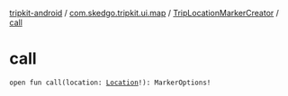 [tripkit-android](../../index.md) / [com.skedgo.tripkit.ui.map](../index.md) / [TripLocationMarkerCreator](index.md) / [call](./call.md)

# call

`open fun call(location: `[`Location`](../../com.skedgo.android.common.model/-location/index.md)`!): MarkerOptions!`